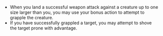 
- When you land a successful weapon attack against a creature up to one size larger than you, you may use your bonus action to attempt to grapple the creature.
- If you have successfully grappled a target, you may attempt to shove the target prone with advantage.